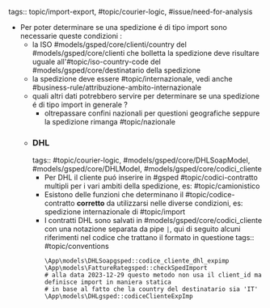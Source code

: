 tags:: topic/import-export, #topic/courier-logic, #issue/need-for-analysis

- Per poter determinare se una spedizione é di tipo import sono necessarie queste condizioni :
	- la ISO #models/gsped/core/clienti/country del #models/gsped/core/clienti che bolletta la spedizione deve risultare uguale all'#topic/iso-country-code  del #models/gsped/core/destinatario della spedizione
	- la spedizione deve essere #topic/internazionale, vedi anche #business-rule/attribuzione-ambito-internazionale
	- quali altri dati potrebbero servire per determinare se una spedizione é di tipo import in generale ?
		- oltrepassare confini nazionali per questioni geografiche seppure la spedizione rimanga #topic/nazionale
	- ### DHL
	  tags:: #topic/courier-logic, #models/gsped/core/DHLSoapModel, #models/gsped/core/DHLModel, #models/gsped/core/codici_cliente
		- Per DHL il cliente puó inserire in #gsped #topic/codici-contratto multipli per i vari ambiti della spedizione, es: #topic/camionistico
		- Esistono delle funzioni che determinano il #topic/codice-contratto **corretto** da utilizzarsi nelle diverse condizioni, es: spedizione internazionale di #topic/import
		- I contratti DHL sono salvati in #models/gsped/core/codici_cliente con una notazione separata da pipe `|`, qui di seguito alcuni riferimenti nel codice che trattano il formato in questione
		  tags:: #topic/conventions
		  ```
		  \App\models\DHLSoapgsped::codice_cliente_dhl_expimp
		  \App\models\FattureRategsped::checkSpedImport
		  # alla data 2023-12-29 questo metodo non usa il client_id ma definisce import in maniera statica
		  # in base al fatto che la country del destinatario sia 'IT'
		  \App\models\DHLgsped::codiceClienteExpImp
		  ```